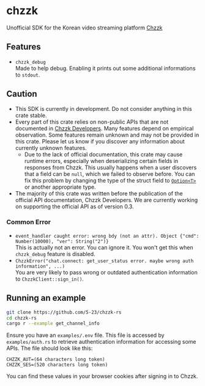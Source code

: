 # chzzk
Unofficial SDK for the Korean video streaming platform [Chzzk](https://chzzk.naver.com/)

## Features
- `chzzk_debug`\
Made to help debug. Enabling it prints out some additional informations to `stdout`.

## Caution
- This SDK is currently in development. Do not consider anything in this crate stable.
- Every part of this crate relies on non-public APIs that are not documented in [Chzzk Developers](https://developers.chzzk.naver.com/). Many features depend on empirical observation. Some features remain unknown and may not be provided in this crate. Please let us know if you discover any information about currently unknown features.
  - Due to the lack of official documentation, this crate may cause runtime errors, especially when deserializing certain fields in responses from Chzzk. This usually happens when a user discovers that a field can be `null`, which we failed to observe before. You can fix this problem by changing the type of the struct field to [`Option<T>`](https://doc.rust-lang.org/std/option/enum.Option.html) or another appropriate type.
- The majority of this crate was written before the publication of the official API documentation, Chzzk Developers. We are currently working on supporting the official API as of version 0.3.

### Common Error
- `event_handler caught error: wrong bdy (not an attr). Object {"cmd": Number(10000), "ver": String("2")}`\
This is actually not an error. You can ignore it. You won't get this when `chzzk_debug` feature is disabled.
- `ChzzkError("chat.connect: get_user_status error. maybe wrong auth information", ...)`\
You are very likely to pass wrong or outdated authentication information to `ChzzkClient::sign_in()`.

## Running an example
```sh
git clone https://github.com/5-23/chzzk-rs
cd chzzk-rs
cargo r --example get_channel_info
```

Ensure you have an `examples/.env` file. This file is accessed by `examples/auth.rs` to retrieve authentication information for accessing some APIs. The file should look like this:
```
CHZZK_AUT=(64 characters long token)
CHZZK_SES=(520 characters long token)
```
You can find these values in your browser cookies after signing in to Chzzk.
